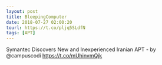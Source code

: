 ```yaml
---
layout: post
title: BleepingComputer
date: 2018-07-27 02:00:20
tourl: https://t.co/pljq5SLdfN
tags: [APT]
---
```

Symantec Discovers New and Inexperienced Iranian APT - by @campuscodi
https://t.co/mUhinvmQjk